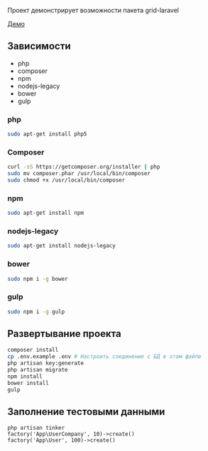 Проект демонстрирует возможности пакета grid-laravel

[Демо](http://grid-laravel.colt-web.ru/)

## Зависимости
- php
- composer
- npm
- nodejs-legacy
- bower
- gulp

### php
```sh
sudo apt-get install php5
```

### Composer
```sh
curl -sS https://getcomposer.org/installer | php
sudo mv composer.phar /usr/local/bin/composer
sudo chmod +x /usr/local/bin/composer
```

### npm
```sh
sudo apt-get install npm
```

### nodejs-legacy
```sh
sudo apt-get install nodejs-legacy
```

### bower
```sh
sudo npm i -g bower
```

### gulp
```sh
sudo npm i -g gulp
```
## Развертывание проекта

```sh
composer install
cp .env.example .env # Настроить соединение с БД в этом файле
php artisan key:generate
php artisan migrate
npm install
bower install
gulp
```

## Заполнение тестовыми данными
```
php artisan tinker
factory('App\UserCompany', 10)->create()
factory('App\User', 100)->create()
```
